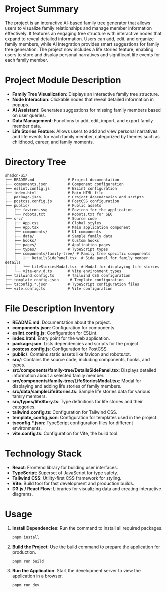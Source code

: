 # Project Summary
The project is an interactive AI-based family tree generator that allows users to visualize family relationships and manage member information effectively. It features an engaging tree structure with interactive nodes that expand to reveal detailed information. Users can add, edit, and organize family members, while AI integration provides smart suggestions for family tree generation. The project now includes a life stories feature, enabling users to store and display personal narratives and significant life events for each family member.

# Project Module Description
- **Family Tree Visualization**: Displays an interactive family tree structure.
- **Node Interaction**: Clickable nodes that reveal detailed information in popups.
- **AI Assistant**: Generates suggestions for missing family members based on user queries.
- **Data Management**: Functions to add, edit, import, and export family member data.
- **Life Stories Feature**: Allows users to add and view personal narratives and life events for each family member, categorized by themes such as childhood, career, and family moments.

# Directory Tree
```
shadcn-ui/
├── README.md               # Project documentation
├── components.json         # Component configuration
├── eslint.config.js        # ESLint configuration
├── index.html              # Main HTML file
├── package.json            # Project dependencies and scripts
├── postcss.config.js       # PostCSS configuration
├── public/                 # Public assets
│   ├── favicon.svg         # Favicon for the application
│   └── robots.txt          # Robots.txt for SEO
├── src/                    # Source code
│   ├── App.css             # Global styles
│   ├── App.tsx             # Main application component
│   ├── components/         # UI components
│   ├── data/               # Sample family data
│   ├── hooks/              # Custom hooks
│   ├── pages/              # Application pages
│   ├── types/              # TypeScript types
│   ├── components/family-tree/ # Family tree specific components
│   │   ├── DetailsSidePanel.tsx  # Side panel for family member details
│   │   └── LifeStoriesModal.tsx  # Modal for displaying life stories
│   └── vite-env.d.ts       # Vite environment types
├── tailwind.config.ts      # Tailwind CSS configuration
├── template_config.json     # Template configuration
├── tsconfig.*.json         # TypeScript configuration files
└── vite.config.ts          # Vite configuration
```

# File Description Inventory
- **README.md**: Documentation about the project.
- **components.json**: Configuration for components.
- **eslint.config.js**: Configuration for ESLint.
- **index.html**: Entry point for the web application.
- **package.json**: Lists dependencies and scripts for the project.
- **postcss.config.js**: Configuration for PostCSS.
- **public/**: Contains static assets like favicon and robots.txt.
- **src/**: Contains the source code, including components, hooks, and types.
- **src/components/family-tree/DetailsSidePanel.tsx**: Displays detailed information about a selected family member.
- **src/components/family-tree/LifeStoriesModal.tsx**: Modal for displaying and adding life stories of family members.
- **src/data/sampleLifeStories.ts**: Sample life stories data for various family members.
- **src/types/lifeStory.ts**: Type definitions for life stories and their categories.
- **tailwind.config.ts**: Configuration for Tailwind CSS.
- **template_config.json**: Configuration for templates used in the project.
- **tsconfig.*.json**: TypeScript configuration files for different environments.
- **vite.config.ts**: Configuration for Vite, the build tool.

# Technology Stack
- **React**: Frontend library for building user interfaces.
- **TypeScript**: Superset of JavaScript for type safety.
- **Tailwind CSS**: Utility-first CSS framework for styling.
- **Vite**: Build tool for fast development and production builds.
- **D3.js / React Flow**: Libraries for visualizing data and creating interactive diagrams.

# Usage
1. **Install Dependencies**: Run the command to install all required packages.
   ```bash
   pnpm install
   ```
2. **Build the Project**: Use the build command to prepare the application for production.
   ```bash
   pnpm run build
   ```
3. **Run the Application**: Start the development server to view the application in a browser.
   ```bash
   pnpm run dev
   ```
